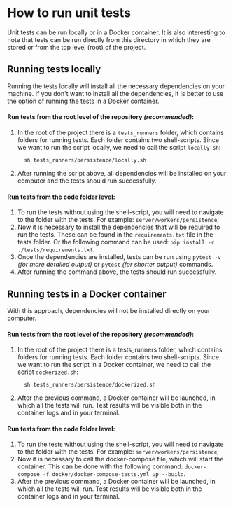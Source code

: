 # How to run unit tests

Unit tests can be run locally or in a Docker container. It is also interesting to note that tests can be run directly from this directory in which they are stored or from the top level (root) of the project.

## Running tests locally

Running the tests locally will install all the necessary dependencies on your machine. If you don't want to install all the dependencies, it is better to use the option of running the tests in a Docker container.

#### Run tests from the root level of the repository _(recommended)_:

1. In the root of the project there is a `tests_runners` folder, which contains folders for running tests. Each folder contains two shell-scripts. Since we want to run the script locally, we need to call the script `locally.sh`:

   ```
     sh tests_runners/persistence/locally.sh
   ```

2. After running the script above, all dependencies will be installed on your computer and the tests should run successfully.

#### Run tests from the code folder level:

1. To run the tests without using the shell-script, you will need to navigate to the folder with the tests. For example: `server/workers/persistence`;
2. Now it is necessary to install the dependencies that will be required to run the tests. These can be found in the `requirements.txt` file in the tests folder. Or the following command can be used: `pip install -r ./tests/requirements.txt`.
3. Once the dependencies are installed, tests can be run using `pytest -v` _(for more detailed output)_ or `pytest` _(for shorter output)_ commands.
4. After running the command above, the tests should run successfully.

## Running tests in a Docker container

With this approach, dependencies will not be installed directly on your computer.

#### Run tests from the root level of the repository _(recommended)_:

1. In the root of the project there is a tests_runners folder, which contains folders for running tests. Each folder contains two shell-scripts. Since we want to run the script in a Docker container, we need to call the script `dockerized.sh`:

   ```
     sh tests_runners/persistence/dockerized.sh
   ```

2. After the previous command, a Docker container will be launched, in which all the tests will run. Test results will be visible both in the container logs and in your terminal.

#### Run tests from the code folder level:

1. To run the tests without using the shell-script, you will need to navigate to the folder with the tests. For example: `server/workers/persistence`;
2. Now it is necessary to call the docker-compose file, which will start the container. This can be done with the following command: `docker-compose -f docker/docker-compose-tests.yml up --build`.
3. After the previous command, a Docker container will be launched, in which all the tests will run. Test results will be visible both in the container logs and in your terminal.
